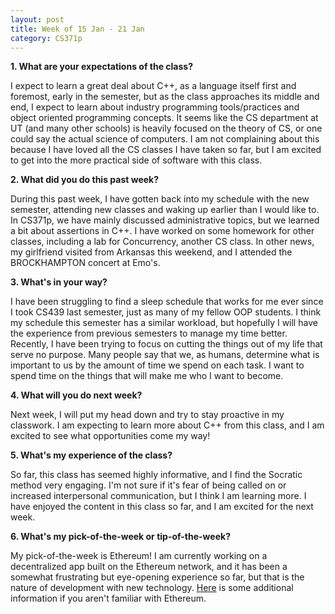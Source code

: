 ```yaml
---
layout: post
title: Week of 15 Jan - 21 Jan
category: CS371p
---
```


__1. What are your expectations of the class?__

I expect to learn a great deal about C++, as a language itself first and foremost, early in the semester, but as the class approaches its middle and end, I expect to learn about industry programming tools/practices and object oriented programming concepts. It seems like the CS department at UT (and many other schools) is heavily focused on the theory of CS, or one could say the actual science of computers. I am not complaining about this because I have loved all the CS classes I have taken so far, but I am excited to get into the more practical side of software with this class. 


__2. What did you do this past week?__

During this past week, I have gotten back into my schedule with the new semester, attending new classes and waking up earlier than I would like to. In CS371p, we have mainly discussed administrative topics, but we learned a bit about assertions in C++. I have worked on some homework for other classes, including a lab for Concurrency, another CS class. In other news, my girlfriend visited from Arkansas this weekend, and I attended the BROCKHAMPTON concert at Emo's.  


__3. What's in your way?__

I have been struggling to find a sleep schedule that works for me ever since I took CS439 last semester, just as many of my fellow OOP students. I think my schedule this semester has a similar workload, but hopefully I will have the experience from previous semesters to manage my time better. Recently, I have been trying to focus on cutting the things out of my life that serve no purpose. Many people say that we, as humans, determine what is important to us by the amount of time we spend on each task. I want to spend time on the things that will make me who I want to become. 


 __4. What will you do next week?__

Next week, I will put my head down and try to stay proactive in my classwork. I am expecting to learn more about C++ from this class, and I am excited to see what opportunities come my way!


__5. What's my experience of the class?__

So far, this class has seemed highly informative, and I find the Socratic method very engaging. I'm not sure if it's fear of being called on or increased interpersonal communication, but I think I am learning more. I have enjoyed the content in this class so far, and I am excited for the next week.


__6. What's my pick-of-the-week or tip-of-the-week?__

My pick-of-the-week is Ethereum! I am currently working on a decentralized app built on the Ethereum network, and it has been a somewhat frustrating but eye-opening experience so far, but that is the nature of development with new technology. [Here](https://blockgeeks.com/guides/ethereum/) is some additional information if you aren't familiar with Ethereum. 